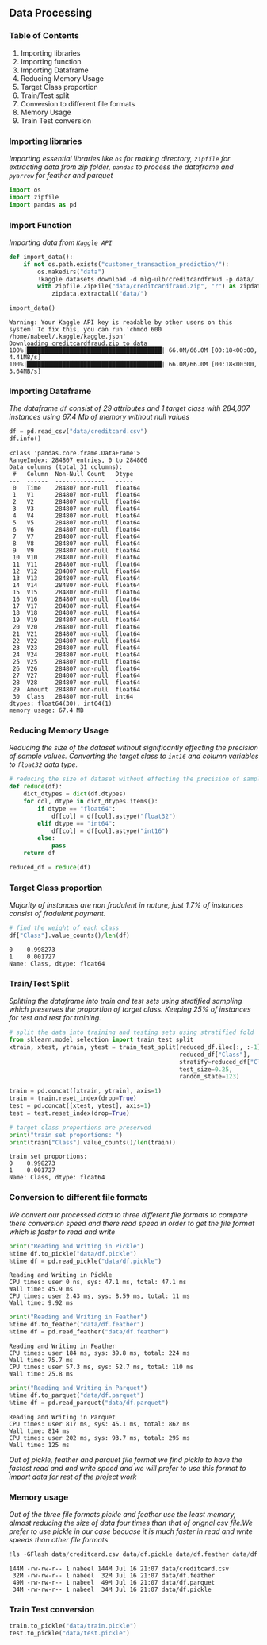 ## **Data Processing**

### **Table of Contents**
1. Importing libraries
2. Importing function
3. Importing Dataframe
4. Reducing Memory Usage
5. Target Class proportion
6. Train/Test split
7. Conversion to different file formats
8. Memory Usage
9. Train Test conversion

### **Importing libraries**
*Importing essential libraries like `os` for making directory, `zipfile` for extracting data from zip folder, `pandas` to process
the dataframe and `pyarrow` for feather and parquet*


```python
import os
import zipfile
import pandas as pd
```

### **Import Function**
*Importing data from `Kaggle API`*


```python
def import_data():
    if not os.path.exists("customer_transaction_prediction/"):
        os.makedirs("data")
        !kaggle datasets download -d mlg-ulb/creditcardfraud -p data/
        with zipfile.ZipFile("data/creditcardfraud.zip", "r") as zipdata:
            zipdata.extractall("data/")
```


```python
import_data()
```

    Warning: Your Kaggle API key is readable by other users on this system! To fix this, you can run 'chmod 600 /home/nabeel/.kaggle/kaggle.json'
    Downloading creditcardfraud.zip to data
    100%|██████████████████████████████████████| 66.0M/66.0M [00:18<00:00, 4.41MB/s]
    100%|██████████████████████████████████████| 66.0M/66.0M [00:18<00:00, 3.64MB/s]


### **Importing Dataframe**
*The dataframe `df` consist of 29 attributes and 1 target class with 284,807 instances using 67.4 Mb of memory without null values*


```python
df = pd.read_csv("data/creditcard.csv")
df.info()
```

    <class 'pandas.core.frame.DataFrame'>
    RangeIndex: 284807 entries, 0 to 284806
    Data columns (total 31 columns):
     #   Column  Non-Null Count   Dtype  
    ---  ------  --------------   -----  
     0   Time    284807 non-null  float64
     1   V1      284807 non-null  float64
     2   V2      284807 non-null  float64
     3   V3      284807 non-null  float64
     4   V4      284807 non-null  float64
     5   V5      284807 non-null  float64
     6   V6      284807 non-null  float64
     7   V7      284807 non-null  float64
     8   V8      284807 non-null  float64
     9   V9      284807 non-null  float64
     10  V10     284807 non-null  float64
     11  V11     284807 non-null  float64
     12  V12     284807 non-null  float64
     13  V13     284807 non-null  float64
     14  V14     284807 non-null  float64
     15  V15     284807 non-null  float64
     16  V16     284807 non-null  float64
     17  V17     284807 non-null  float64
     18  V18     284807 non-null  float64
     19  V19     284807 non-null  float64
     20  V20     284807 non-null  float64
     21  V21     284807 non-null  float64
     22  V22     284807 non-null  float64
     23  V23     284807 non-null  float64
     24  V24     284807 non-null  float64
     25  V25     284807 non-null  float64
     26  V26     284807 non-null  float64
     27  V27     284807 non-null  float64
     28  V28     284807 non-null  float64
     29  Amount  284807 non-null  float64
     30  Class   284807 non-null  int64  
    dtypes: float64(30), int64(1)
    memory usage: 67.4 MB


### **Reducing Memory Usage**
*Reducing the size of the dataset without significantly effecting the precision of sample values. 
Converting the target class to `int16` and column variables to `float32` data type.* 


```python
# reducing the size of dataset without effecting the precision of sample values
def reduce(df):
    dict_dtypes = dict(df.dtypes)
    for col, dtype in dict_dtypes.items():
        if dtype == "float64":
            df[col] = df[col].astype("float32")
        elif dtype == "int64":
            df[col] = df[col].astype("int16")
        else:
            pass
    return df
```


```python
reduced_df = reduce(df)
```

### **Target Class proportion**
*Majority of instances are non fradulent in nature, just 1.7% of instances consist of fradulent payment.*


```python
# find the weight of each class
df["Class"].value_counts()/len(df)
```




    0    0.998273
    1    0.001727
    Name: Class, dtype: float64



### **Train/Test Split**
*Splitting the dataframe into train and test sets using stratified sampling which preserves the proportion of target class.
Keeping 25% of instances for test and rest for training.*


```python
# split the data into training and testing sets using stratified fold
from sklearn.model_selection import train_test_split
xtrain, xtest, ytrain, ytest = train_test_split(reduced_df.iloc[:, :-1], 
                                                reduced_df["Class"],
                                                stratify=reduced_df["Class"],
                                                test_size=0.25,
                                                random_state=123)

```


```python
train = pd.concat([xtrain, ytrain], axis=1)
train = train.reset_index(drop=True)
test = pd.concat([xtest, ytest], axis=1)
test = test.reset_index(drop=True)
```


```python
# target class proportions are preserved
print("train set proportions: ")
print(train["Class"].value_counts()/len(train))
```

    train set proportions: 
    0    0.998273
    1    0.001727
    Name: Class, dtype: float64


### **Conversion to different file formats**
*We convert our processed data to three different file formats to compare there conversion speed and there read speed in order 
to get the file format which is faster to read and write*


```python
print("Reading and Writing in Pickle")
%time df.to_pickle("data/df.pickle")
%time df = pd.read_pickle("data/df.pickle")
```

    Reading and Writing in Pickle
    CPU times: user 0 ns, sys: 47.1 ms, total: 47.1 ms
    Wall time: 45.9 ms
    CPU times: user 2.43 ms, sys: 8.59 ms, total: 11 ms
    Wall time: 9.92 ms



```python
print("Reading and Writing in Feather")
%time df.to_feather("data/df.feather")
%time df = pd.read_feather("data/df.feather")
```

    Reading and Writing in Feather
    CPU times: user 184 ms, sys: 39.8 ms, total: 224 ms
    Wall time: 75.7 ms
    CPU times: user 57.3 ms, sys: 52.7 ms, total: 110 ms
    Wall time: 25.8 ms



```python
print("Reading and Writing in Parquet")
%time df.to_parquet("data/df.parquet")
%time df = pd.read_parquet("data/df.parquet")
```

    Reading and Writing in Parquet
    CPU times: user 817 ms, sys: 45.1 ms, total: 862 ms
    Wall time: 814 ms
    CPU times: user 202 ms, sys: 93.7 ms, total: 295 ms
    Wall time: 125 ms


*Out of pickle, feather and parquet file format we find pickle to have the fastest read and and write speed and 
we will prefer to use this format to import data for rest of the project work*

### **Memory usage**
*Out of the three file formats pickle and feather use the least memory, almost reducing the size of data four times than that of
orignal csv file.We prefer to use pickle in our case becuase it is much faster in read and write speeds than other file formats*


```python
!ls -GFlash data/creditcard.csv data/df.pickle data/df.feather data/df.parquet
```

    144M -rw-rw-r-- 1 nabeel 144M Jul 16 21:07 data/creditcard.csv
     32M -rw-rw-r-- 1 nabeel  32M Jul 16 21:07 data/df.feather
     49M -rw-rw-r-- 1 nabeel  49M Jul 16 21:07 data/df.parquet
     34M -rw-rw-r-- 1 nabeel  34M Jul 16 21:07 data/df.pickle


### **Train Test conversion**


```python
train.to_pickle("data/train.pickle")
test.to_pickle("data/test.pickle")
```


```python

```


```python

```
